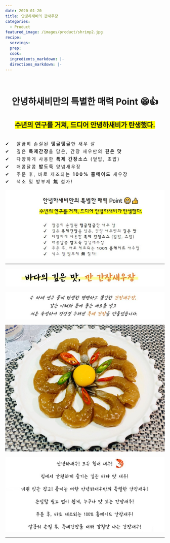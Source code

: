 ```yaml
---
date: 2020-01-20
title: 안녕하새비의 깐새우장
categories:
  - Product 
featured_image: /images/product/shrimp2.jpg
recipe:
  servings:
  prep:
  cook:
  ingredients_markdown: |-
  directions_markdown: |-
---
```

<br>
<center>
<h1>안녕하새비만의 특별한 매력 Point &#x1F601;&#x1F44D;</h1>
<h2><span style= "background-color: yellow;"><b>수년의 연구를 거쳐, 드디어 안녕하새비가 탄생했다.</b></span></h2>
</center>
<br><span style="line-height: 1.7em; letter-spacing: 3px">
&#x2714; &nbsp; 깔끔히 손질된 <b>탱글탱글</b>한 새우 살<br>
&#x2714; &nbsp; 깊은 <b>특제간장</b>을 담은, 간장 새우만의 <b>깊은 맛</b><br>
&#x2714; &nbsp; 다양하게 사용한 <b>특제 간장소스</b> (덮밥, 초밥)<br>
&#x2714; &nbsp; 매콤달콤 <b>밥도둑</b> 양념새우장<br>
&#x2714; &nbsp; 주문 후, 바로 제조되는 <b>100% 홈메이드 </b>새우장<br>
&#x2714; &nbsp; 색소 및 방부제 <b>&#28961;</b> 첨가!<br></span>

![product](/images/product/text4.JPG)

---

![ganjang](/images/product/text1.JPG)

![ganjang](/images/product/text2.JPG)

![ganjang](/images/product/gan1.jpg)

![ganjang](/images/product/text3.JPG)

---

